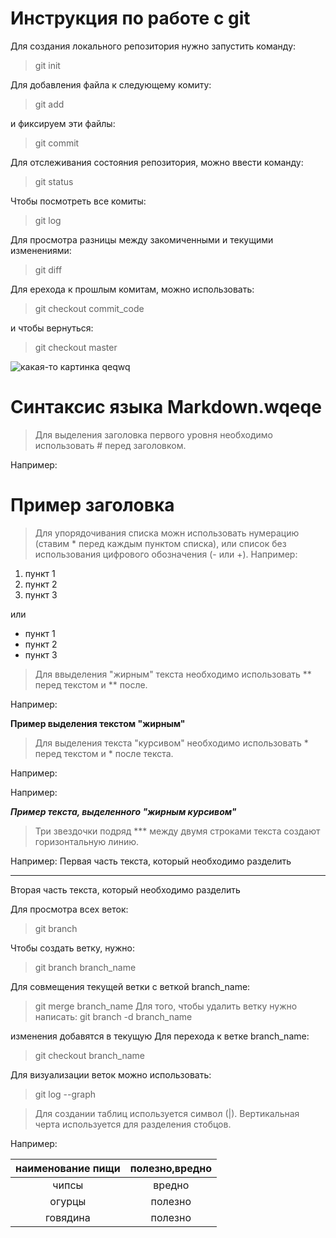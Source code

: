 # Инструкция по работе с git
Для создания локального репозитория нужно запустить команду:
> git init

Для добавления файла к следующему комиту:
> git add

и фиксируем эти файлы:
> git commit

Для отслеживания состояния репозитория, можно ввести команду:
> git status

Чтобы посмотреть все комиты:
> git log

Для просмотра разницы между закомиченными и текущими изменениями:
> git diff

Для ерехода к прошлым комитам, можно использовать:
> git checkout commit_code

и чтобы вернуться:
> git checkout master

![какая-то картинка](i.jpg) 
qeqwq
# Синтаксис языка Markdown.wqeqe

> Для выделения заголовка первого уровня необходимо использовать # перед заголовком. 

Например:
# Пример заголовка

> Для упорядочивания списка можн использовать нумерацию (ставим * перед каждым пунктом списка), или список без использования цифрового обозначения (- или +). 
Например:

1. пункт 1
2. пункт 2
3. пункт 3

или

* пункт 1
* пункт 2
* пункт 3

> Для ввыделения "жирным" текста необходимо использовать ** перед текстом и ** после. 

Например:

**Пример выделения текстом "жирным"**

> Для выделения текста "курсивом" необходимо использовать * перед текстом и * после текста.

Например:



Например:

**_Пример текста, выделенного "жирным курсивом"_**

>Три звездочки подряд *** между двумя строками текста создают горизонтальную линию.

Например:
Первая часть текста, который необходимо разделить
***
Вторая часть текста, который необходимо разделить

Для просмотра всех веток:
> git branch

Чтобы создать ветку, нужно:
> git branch branch_name

Для совмещения текущей ветки с веткой branch_name:
> git merge branch_name
Для того, чтобы удалить ветку нужно написать:
>git branch -d branch_name

изменения добавятся в текущую
Для перехода к ветке branch_name:
> git checkout branch_name

Для визуализации веток можно использовать:
> git log --graph

> Для создании таблиц используется символ (|). Вертикальная черта используется для разделения стобцов.

Например:

|наименование пищи|полезно,вредно| 
|:--:|:--:|
| чипсы | вредно |
| огурцы | полезно|
| говядина | полезно |

